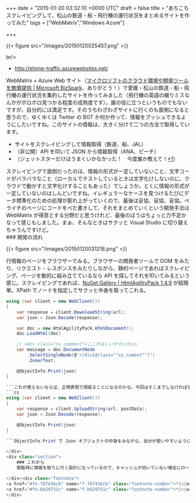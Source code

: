 
+++
date = "2015-01-20 03:32:10 +0000 UTC"
draft = false
title = "あちこちスクレイピングして、松山の鉄道・船・飛行機の運行状況をまとめるサイトを作ってみた"
tags = ["WebMatrix","Windows Azure"]

+++


{{< figure src="/images/20150120025457.png"  >}}

br/>


<ul>
<li><a href="http://ehime-traffic.azurewebsites.net/">http://ehime-traffic.azurewebsites.net/</a></li>
</ul>WebMatrix + Azure Web サイト（<a href="http://www.microsoft.com/ja-jp/mic/bizspark/">マイクロソフトのクラウド環境や開発ツールを無償提供 | Microsoft BizSpark</a>、ありがとう！）で愛媛・松山の鉄道・船・飛行機の運行状況を集約したサイトを作ってみました（飛行機の英語の綴りミスなんかがボロボロ見つかる程度の成熟度です）。誰の役に立つというものでもないですが、自分的には満足です。そのうちわざわざサイトに行くのも面倒になると思うので、ゆくゆくは Twitter の BOT か何か作って、情報をプッシュできるようにしたいですね。このサイトの情報は、大きく分けて二つの方法で取得しています。

<ul>
<li>サイトをスクレイピングして情報取得（鉄道、船、JAL）</li>
<li>（非公開）API を叩いて JSON から情報取得（ANA、ピーチ）</li>
<li>（ジェットスターだけはうまくいかなかった！　今度誰か教えて！<a href="#f-787436cb" name="fn-787436cb" title="幸い JAL とのコードシェアなので、そっちから情報を取得">*1</a>）</li>
</ul>スクレイピングで面倒だったのは、情報の形式が一定していないこと、文字コードがバラバラなこと（ローカルでテストしているときは文字化けしないのに、クラウドで動かすと文字化けすることもあった）でしょうか。とくに情報の形式が一定していないのはしんどいですね。イレギュラーなケースを見つけるたびにデータ標準化のための処理が膨れ上がっていくので、最後は妥協、妥協、妥協。ペライチのページにコードをべた書きして、それをまとめていくという開発手法は WebMatrix が得意とする分野だと思うけれど、最後のほうはちょっと力不足かなって感じもしました。まぁ、そんなときはサクッと Visual Studio に切り替えちゃうんですけど。

<div class="section">
    ### 開発の流れ
    

{{< figure src="/images/20150120031218.png"  >}}

行情報のページをブラウザーでみる。ブラウザーの開発者ツールで DOM をみたり、リクエスト・レスポンスをみたりしながら、静的ページであればスクレイピング、ページを動的に組み立てているなら API を探してそれを叩いてみるという感じ。スクレイピングであれば、<a href="https://www.nuget.org/packages/HtmlAgilityPack">NuGet Gallery | HtmlAgilityPack 1.4.9</a> が超簡単。XPath でノードを指定してサクッと中身を取ってこれる。
```cs
using (var client = new WebClient())
{
    var response = client.DownloadString(url);
    var json = Json.Decode(response);

    var doc = new HtmlAgilityPack.HtmlDocument();
    doc.LoadHtml(doc)

    // <div class="ss_comment">ここがほしいやで</div>
    var message = doc.DocumentNode
        .SelectSingleNode(@"//div[@class=""ss_coment""]")
        .InnerText;

    @ObjectInfo.Print(json)
}

```これが使えないならば、正規表現で頑張ることになるのかな。今回はそこまでしなければならないケースはなかった。非公開 API があるのならば、JSON Helper が便利。Chrome の場合、開発者ツールの［Network］タブでリクエスト・レスポンスをみると、内部 API らしきものが見るかる。今回見つけたなかでは、ANA が出発・到着空港の天気までとれる重量級。一方、ピーチは割と扱いやすい感じ（ASP.NET っぽかった）。
```cs
using (var client = new WebClient())
{
    var response = client.UploadString(url, postData);
    var json = Json.Decode(response);

    @ObjectInfo.Print(json)
}

```ObjectInfo.Print で Json オプジェクトの中身をみながら、自分が使いやすいようにデータを取捨・加工する。コーディング自体はとても簡単で、開発時間のほとんどは API のパラメーター解析に費やされた。

</div>
<div class="section">
    ### これから
    閲覧時に情報を取りに行く設計になっているので、キャッシュが効いていない場合にロードがとても遅い。相手にも負荷がかかって迷惑<a href="#f-bb29751c" name="fn-bb29751c" title="本当に迷惑になりそうな、体力がなさげなサイトにはすでに対策を入れてある">*2</a>なので、バックグラウンドで情報を取得するようにしたい。Twitter BOT にするにも必要な処理だし。

</div><div class="footnote">
<a href="#fn-787436cb" name="f-787436cb" class="footnote-number">*1</a><span class="footnote-delimiter">:</span><span class="footnote-text">幸い JAL とのコードシェアなので、そっちから情報を取得</span>
<a href="#fn-bb29751c" name="f-bb29751c" class="footnote-number">*2</a><span class="footnote-delimiter">:</span><span class="footnote-text">本当に迷惑になりそうな、体力がなさげなサイトにはすでに対策を入れてある</span>
</div>


